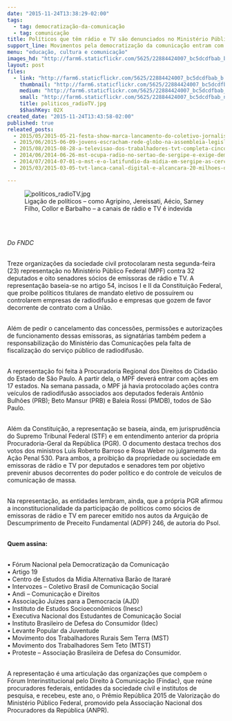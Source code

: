 ```yaml
---
date: "2015-11-24T13:38:29-02:00"
tags:
  - tag: democratização-da-comunicação
  - tag: comunicação
title: Políticos que têm rádio e TV são denunciados no Ministério Público
support_line: Movimentos pela democratização da comunicação entram com representação contra 40 deputados e senadores por violação de artigo constitucional que proíbe políticos com mandato de possuir concessões
menu: "educação, cultura e comunicação"
images_hd: "http://farm6.staticflickr.com/5625/22884424007_bc5dcdfbab_b.jpg"
layout: post
files:
  - link: "http://farm6.staticflickr.com/5625/22884424007_bc5dcdfbab_b.jpg"
    thumbnail: "http://farm6.staticflickr.com/5625/22884424007_bc5dcdfbab_t.jpg"
    medium: "http://farm6.staticflickr.com/5625/22884424007_bc5dcdfbab_z.jpg"
    small: "http://farm6.staticflickr.com/5625/22884424007_bc5dcdfbab_n.jpg"
    title: politicos_radioTV.jpg
    $$hashKey: 02X
created_date: "2015-11-24T13:43:58-02:00"
published: true
releated_posts:
  - 2015/05/2015-05-21-festa-show-marca-lancamento-do-coletivo-jornalistas-livres-em-sao-paulo.md
  - 2015/06/2015-06-09-jovens-escracham-rede-globo-na-assembleia-legislativa-de-minas-gerais.md
  - 2015/08/2015-08-28-a-televisao-dos-trabalhadores-tvt-completa-cinco-anos-ampliando-programacao-e-alcance.md
  - 2014/06/2014-06-26-mst-ocupa-radio-no-sertao-de-sergipe-e-exige-democratizacao-da-comunicacao.md
  - 2014/07/2014-07-01-o-mst-e-o-latifundio-da-midia-em-sergipe-as-cercas-que-precisam-ser-quebradas.md
  - 2015/03/2015-03-05-tvt-lanca-canal-digital-e-alcancara-20-milhoes-de-pessoas.md

---
```

<figure class="image"><img alt="politicos_radioTV.jpg" src="http://farm6.staticflickr.com/5625/22884424007_bc5dcdfbab_b.jpg" />
<figcaption>Liga&ccedil;&atilde;o de pol&iacute;ticos &ndash; como Agripino, Jereissati, A&eacute;cio, Sarney Filho, Collor e Barbalho &ndash; a canais de r&aacute;dio e TV &eacute; indevida</figcaption>
</figure>

<p><br />
&nbsp;</p>

<p><em>Do FNDC </em></p>

<p><br />
Treze organiza&ccedil;&otilde;es da sociedade civil protocolaram nesta segunda-feira (23) representa&ccedil;&atilde;o no Minist&eacute;rio P&uacute;blico Federal (MPF) contra 32 deputados e oito senadores s&oacute;cios de emissoras de r&aacute;dio e TV. A representa&ccedil;&atilde;o baseia-se no artigo 54, incisos I e II da Constitui&ccedil;&atilde;o Federal, que pro&iacute;be pol&iacute;ticos titulares de mandato eletivo de possu&iacute;rem ou controlarem empresas de radiodifus&atilde;o e empresas que gozem de favor decorrente de contrato com a Uni&atilde;o.</p>

<p><br />
Al&eacute;m de pedir o cancelamento das concess&otilde;es, permiss&otilde;es e autoriza&ccedil;&otilde;es de funcionamento dessas emissoras, as signat&aacute;rias tamb&eacute;m pedem a responsabiliza&ccedil;&atilde;o do Minist&eacute;rio das Comunica&ccedil;&otilde;es pela falta de fiscaliza&ccedil;&atilde;o do servi&ccedil;o p&uacute;blico de radiodifus&atilde;o.</p>

<p><br />
A representa&ccedil;&atilde;o foi feita &agrave; Procuradoria Regional dos Direitos do Cidad&atilde;o do Estado de S&atilde;o Paulo. A partir dela, o MPF dever&aacute; entrar com a&ccedil;&otilde;es em 17 estados. Na semana passada, o MPF j&aacute; havia protocolado a&ccedil;&otilde;es contra ve&iacute;culos de radiodifus&atilde;o associados aos deputados federais Ant&ocirc;nio Bulh&otilde;es (PRB); Beto Mansur (PRB) e Baleia Rossi (PMDB), todos de S&atilde;o Paulo.</p>

<p><br />
Al&eacute;m da Constitui&ccedil;&atilde;o, a representa&ccedil;&atilde;o se baseia, ainda, em jurisprud&ecirc;ncia do Supremo Tribunal Federal (STF) e em entendimento anterior da pr&oacute;pria Procuradoria-Geral da Rep&uacute;blica (PGR). O documento destaca trechos dos votos dos ministros Lu&iacute;s Roberto Barroso e Rosa Weber no julgamento da A&ccedil;&atilde;o Penal 530. Para ambos, a proibi&ccedil;&atilde;o da propriedade ou sociedade em emissoras de r&aacute;dio e TV por deputados e senadores tem por objetivo prevenir abusos decorrentes do poder pol&iacute;tico e do controle de ve&iacute;culos de comunica&ccedil;&atilde;o de massa.</p>

<p><br />
Na representa&ccedil;&atilde;o, as entidades lembram, ainda, que a pr&oacute;pria PGR afirmou a inconstitucionalidade da participa&ccedil;&atilde;o de pol&iacute;ticos como s&oacute;cios de emissoras de r&aacute;dio e TV em parecer emitido nos autos da Argui&ccedil;&atilde;o de Descumprimento de Preceito Fundamental (ADPF) 246, de autoria do Psol.</p>

<p><br />
<strong>Quem assina:</strong></p>

<p><br />
&bull; F&oacute;rum Nacional pela Democratiza&ccedil;&atilde;o da Comunica&ccedil;&atilde;o&nbsp;<br />
&bull; Artigo 19<br />
&bull; Centro de Estudos da M&iacute;dia Alternativa Bar&atilde;o de Itarar&eacute;<br />
&bull; Intervozes &ndash; Coletivo Brasil de Comunica&ccedil;&atilde;o Social<br />
&bull; Andi &ndash; Comunica&ccedil;&atilde;o e Direitos<br />
&bull; Associa&ccedil;&atilde;o Ju&iacute;zes para a Democracia (AJD)<br />
&bull; Instituto de Estudos Socioecon&ocirc;micos (Inesc)<br />
&bull; Executiva Nacional dos Estudantes de Comunica&ccedil;&atilde;o Social<br />
&bull; Instituto Brasileiro de Defesa do Consumidor (Idec)<br />
&bull; Levante Popular da Juventude<br />
&bull; Movimento dos Trabalhadores Rurais Sem Terra (MST)<br />
&bull; Movimento dos Trabalhadores Sem Teto (MTST)<br />
&bull; Proteste &ndash; Associa&ccedil;&atilde;o Brasileira de Defesa do Consumidor.</p>

<p><br />
A representa&ccedil;&atilde;o &eacute; uma articula&ccedil;&atilde;o das organiza&ccedil;&otilde;es que comp&otilde;em o F&oacute;rum Interinstitucional pelo Direito &agrave; Comunica&ccedil;&atilde;o (Findac), que re&uacute;ne procuradores federais, entidades da sociedade civil e institutos de pesquisa, e recebeu, este ano, o Pr&ecirc;mio Rep&uacute;blica 2015 de Valoriza&ccedil;&atilde;o do Minist&eacute;rio P&uacute;blico Federal, promovido pela Associa&ccedil;&atilde;o Nacional dos Procuradores da Rep&uacute;blica (ANPR).</p>
